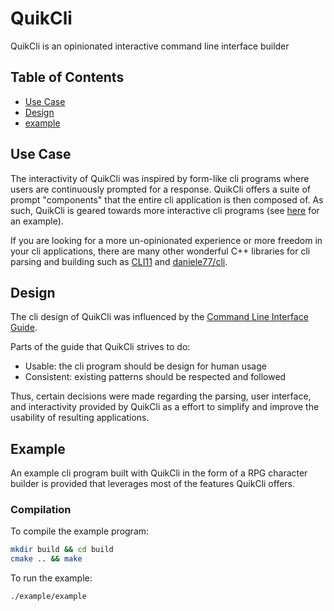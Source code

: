 # QuikCli
QuikCli is an opinionated interactive command line interface builder

## Table of Contents

- [Use Case](#use-case)
- [Design](#design)
- [example](#example)

## Use Case
The interactivity of QuikCli was inspired by form-like cli programs where users are continuously prompted for a response. QuikCli offers a suite of prompt "components" that the entire cli application is then composed of. As such, QuikCli is geared towards more interactive cli programs (see [here](#example) for an example).

If you are looking for a more un-opinionated experience or more freedom in your cli applications, there are many other wonderful C++ libraries for cli parsing and building such as [CLI11](https://github.com/CLIUtils/CLI11) and [daniele77/cli](https://github.com/daniele77/cli).

## Design
The cli design of QuikCli was influenced by the [Command Line Interface Guide](https://clig.dev/).

Parts of the guide that QuikCli strives to do:
- Usable: the cli program should be design for human usage
- Consistent: existing patterns should be respected and followed
<!-- - Supportive: provide meaningful help, examples, and error text (i.e. autocomplete) -->
<!-- - Robust: tested for edge cases; gives assurance to users -->

Thus, certain decisions were made regarding the parsing, user interface, and interactivity provided by QuikCli as a effort to simplify and improve the usability of resulting applications.

## Example
An example cli program built with QuikCli in the form of a RPG character builder is provided that leverages most of the features QuikCli offers.

### Compilation

To compile the example program:

``` sh
mkdir build && cd build
cmake .. && make
```

To run the example:

``` sh
./example/example
```
